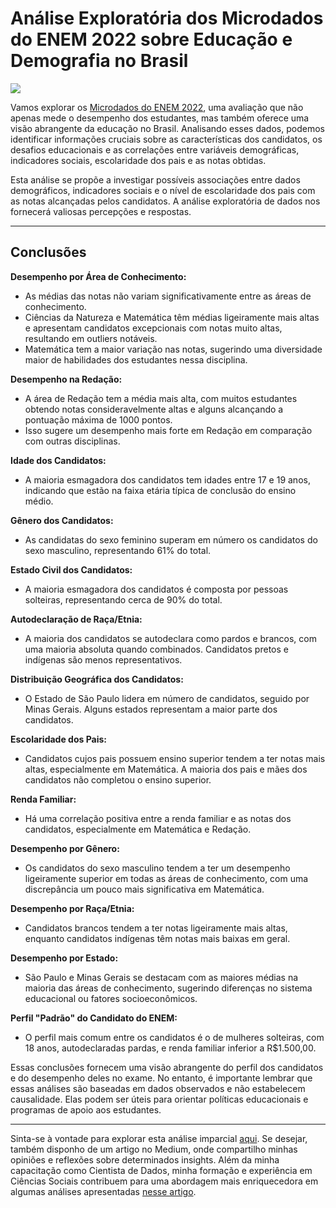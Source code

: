 # Análise Exploratória dos Microdados do ENEM 2022 sobre Educação e Demografia no Brasil

<img src="https://imgs.search.brave.com/FatDGTFFQRHtAhFHcn7SYoL2CGqA6zPr28NYY9F2OIY/rs:fit:860:0:0/g:ce/aHR0cHM6Ly9zdGF0/aWMucG9kZXIzNjAu/Y29tLmJyLzIwMjEv/MTEvUHJvdmFzLWRv/LUVuZW0tODQ4eDQ3/Ny5qcGVn" />

Vamos explorar os [Microdados do ENEM 2022](https://www.gov.br/inep/pt-br/acesso-a-informacao/dados-abertos/microdados/enem), uma avaliação que não apenas mede o desempenho dos estudantes, mas também oferece uma visão abrangente da educação no Brasil. Analisando esses dados, podemos identificar informações cruciais sobre as características dos candidatos, os desafios educacionais e as correlações entre variáveis demográficas, indicadores sociais, escolaridade dos pais e as notas obtidas.

Esta análise se propõe a investigar possíveis associações entre dados demográficos, indicadores sociais e o nível de escolaridade dos pais com as notas alcançadas pelos candidatos. A análise exploratória de dados nos fornecerá valiosas percepções e respostas.

-------------
## Conclusões

**Desempenho por Área de Conhecimento:**
- As médias das notas não variam significativamente entre as áreas de conhecimento.
- Ciências da Natureza e Matemática têm médias ligeiramente mais altas e apresentam candidatos excepcionais com notas muito altas, resultando em outliers notáveis.
- Matemática tem a maior variação nas notas, sugerindo uma diversidade maior de habilidades dos estudantes nessa disciplina.

**Desempenho na Redação:**
- A área de Redação tem a média mais alta, com muitos estudantes obtendo notas consideravelmente altas e alguns alcançando a pontuação máxima de 1000 pontos.
- Isso sugere um desempenho mais forte em Redação em comparação com outras disciplinas.

**Idade dos Candidatos:**
- A maioria esmagadora dos candidatos tem idades entre 17 e 19 anos, indicando que estão na faixa etária típica de conclusão do ensino médio.

**Gênero dos Candidatos:**
- As candidatas do sexo feminino superam em número os candidatos do sexo masculino, representando 61% do total.

**Estado Civil dos Candidatos:**
- A maioria esmagadora dos candidatos é composta por pessoas solteiras, representando cerca de 90% do total.

**Autodeclaração de Raça/Etnia:**
- A maioria dos candidatos se autodeclara como pardos e brancos, com uma maioria absoluta quando combinados. Candidatos pretos e indígenas são menos representativos.

**Distribuição Geográfica dos Candidatos:**
- O Estado de São Paulo lidera em número de candidatos, seguido por Minas Gerais. Alguns estados representam a maior parte dos candidatos.

**Escolaridade dos Pais:**
- Candidatos cujos pais possuem ensino superior tendem a ter notas mais altas, especialmente em Matemática. A maioria dos pais e mães dos candidatos não completou o ensino superior.

**Renda Familiar:**
- Há uma correlação positiva entre a renda familiar e as notas dos candidatos, especialmente em Matemática e Redação.

**Desempenho por Gênero:**
- Os candidatos do sexo masculino tendem a ter um desempenho ligeiramente superior em todas as áreas de conhecimento, com uma discrepância um pouco mais significativa em Matemática.

**Desempenho por Raça/Etnia:**
- Candidatos brancos tendem a ter notas ligeiramente mais altas, enquanto candidatos indígenas têm notas mais baixas em geral.

**Desempenho por Estado:**
- São Paulo e Minas Gerais se destacam com as maiores médias na maioria das áreas de conhecimento, sugerindo diferenças no sistema educacional ou fatores socioeconômicos.

**Perfil "Padrão" do Candidato do ENEM:**
- O perfil mais comum entre os candidatos é o de mulheres solteiras, com 18 anos, autodeclaradas pardas, e renda familiar inferior a R$1.500,00.

Essas conclusões fornecem uma visão abrangente do perfil dos candidatos e do desempenho deles no exame. No entanto, é importante lembrar que essas análises são baseadas em dados observados e não estabelecem causalidade. Elas podem ser úteis para orientar políticas educacionais e programas de apoio aos estudantes.

-------------------------------
Sinta-se à vontade para explorar esta análise imparcial [aqui](https://github.com/GSanner/EDA__ENEM_2022/blob/master/EDA_ENEM_2022.ipynb). Se desejar, também disponho de um artigo no Medium, onde compartilho minhas opiniões e reflexões sobre determinados insights. Além da minha capacitação como Cientista de Dados, minha formação e experiência em Ciências Sociais contribuem para uma abordagem mais enriquecedora em algumas análises apresentadas [nesse artigo](https://medium.com/@sannercel/explorando-as-conex%C3%B5es-an%C3%A1lise-explorat%C3%B3ria-dos-microdados-do-enem-2022-sobre-educa%C3%A7%C3%A3o-e-83bcdff63863).
